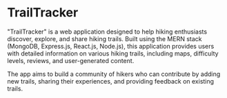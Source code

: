 # TrailTracker

"TrailTracker" is a web application designed to help hiking enthusiasts discover, explore, and share hiking trails. Built using the MERN stack (MongoDB, Express.js, React.js, Node.js), this application provides users with detailed information on various hiking trails, including maps, difficulty levels, reviews, and user-generated content.

The app aims to build a community of hikers who can contribute by adding new trails, sharing their experiences, and providing feedback on existing trails.
